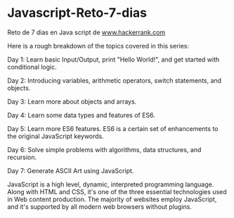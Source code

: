 # Javascript-Reto-7-dias

Reto de 7 dias en Java script  de www.hackerrank.com

Here is a rough breakdown of the topics covered in this series:

Day 1: Learn basic Input/Output, print "Hello World!", and get started with conditional logic.

Day 2: Introducing variables, arithmetic operators, switch statements, and objects.

Day 3: Learn more about objects and arrays.

Day 4: Learn some data types and features of ES6.

Day 5: Learn more ES6 features. ES6 is a certain set of enhancements to the original JavaScript keywords.

Day 6: Solve simple problems with algorithms, data structures, and recursion.

Day 7: Generate ASCII Art using JavaScript.

JavaScript is a high level, dynamic, interpreted programming language. Along with HTML and CSS, it's one of the three essential technologies used in Web content production. The majority of websites employ JavaScript, and it's supported by all modern web browsers without plugins.
